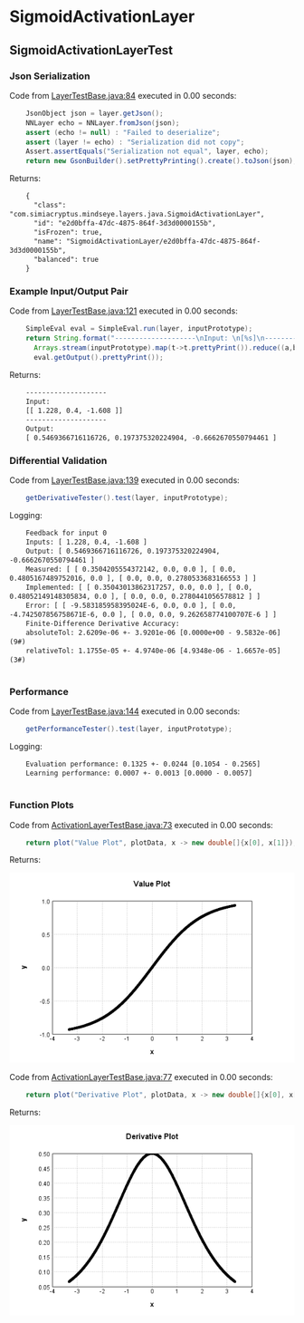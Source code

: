 # SigmoidActivationLayer
## SigmoidActivationLayerTest
### Json Serialization
Code from [LayerTestBase.java:84](../../../../../../../../MindsEye/src/test/java/com/simiacryptus/mindseye/layers/LayerTestBase.java#L84) executed in 0.00 seconds: 
```java
    JsonObject json = layer.getJson();
    NNLayer echo = NNLayer.fromJson(json);
    assert (echo != null) : "Failed to deserialize";
    assert (layer != echo) : "Serialization did not copy";
    Assert.assertEquals("Serialization not equal", layer, echo);
    return new GsonBuilder().setPrettyPrinting().create().toJson(json);
```

Returns: 

```
    {
      "class": "com.simiacryptus.mindseye.layers.java.SigmoidActivationLayer",
      "id": "e2d0bffa-47dc-4875-864f-3d3d0000155b",
      "isFrozen": true,
      "name": "SigmoidActivationLayer/e2d0bffa-47dc-4875-864f-3d3d0000155b",
      "balanced": true
    }
```



### Example Input/Output Pair
Code from [LayerTestBase.java:121](../../../../../../../../MindsEye/src/test/java/com/simiacryptus/mindseye/layers/LayerTestBase.java#L121) executed in 0.00 seconds: 
```java
    SimpleEval eval = SimpleEval.run(layer, inputPrototype);
    return String.format("--------------------\nInput: \n[%s]\n--------------------\nOutput: \n%s",
      Arrays.stream(inputPrototype).map(t->t.prettyPrint()).reduce((a,b)->a+",\n"+b).get(),
      eval.getOutput().prettyPrint());
```

Returns: 

```
    --------------------
    Input: 
    [[ 1.228, 0.4, -1.608 ]]
    --------------------
    Output: 
    [ 0.5469366716116726, 0.197375320224904, -0.6662670550794461 ]
```



### Differential Validation
Code from [LayerTestBase.java:139](../../../../../../../../MindsEye/src/test/java/com/simiacryptus/mindseye/layers/LayerTestBase.java#L139) executed in 0.00 seconds: 
```java
    getDerivativeTester().test(layer, inputPrototype);
```
Logging: 
```
    Feedback for input 0
    Inputs: [ 1.228, 0.4, -1.608 ]
    Output: [ 0.5469366716116726, 0.197375320224904, -0.6662670550794461 ]
    Measured: [ [ 0.3504205554372142, 0.0, 0.0 ], [ 0.0, 0.4805167489752016, 0.0 ], [ 0.0, 0.0, 0.2780533683166553 ] ]
    Implemented: [ [ 0.35043013862317257, 0.0, 0.0 ], [ 0.0, 0.48052149148305834, 0.0 ], [ 0.0, 0.0, 0.2780441056578812 ] ]
    Error: [ [ -9.583185958395024E-6, 0.0, 0.0 ], [ 0.0, -4.742507856758671E-6, 0.0 ], [ 0.0, 0.0, 9.262658774100707E-6 ] ]
    Finite-Difference Derivative Accuracy:
    absoluteTol: 2.6209e-06 +- 3.9201e-06 [0.0000e+00 - 9.5832e-06] (9#)
    relativeTol: 1.1755e-05 +- 4.9740e-06 [4.9348e-06 - 1.6657e-05] (3#)
    
```

### Performance
Code from [LayerTestBase.java:144](../../../../../../../../MindsEye/src/test/java/com/simiacryptus/mindseye/layers/LayerTestBase.java#L144) executed in 0.00 seconds: 
```java
    getPerformanceTester().test(layer, inputPrototype);
```
Logging: 
```
    Evaluation performance: 0.1325 +- 0.0244 [0.1054 - 0.2565]
    Learning performance: 0.0007 +- 0.0013 [0.0000 - 0.0057]
    
```

### Function Plots
Code from [ActivationLayerTestBase.java:73](../../../../../../../../MindsEye/src/test/java/com/simiacryptus/mindseye/layers/java/ActivationLayerTestBase.java#L73) executed in 0.00 seconds: 
```java
    return plot("Value Plot", plotData, x -> new double[]{x[0], x[1]});
```

Returns: 

![Result](etc/test.1.png)



Code from [ActivationLayerTestBase.java:77](../../../../../../../../MindsEye/src/test/java/com/simiacryptus/mindseye/layers/java/ActivationLayerTestBase.java#L77) executed in 0.00 seconds: 
```java
    return plot("Derivative Plot", plotData, x -> new double[]{x[0], x[2]});
```

Returns: 

![Result](etc/test.2.png)



